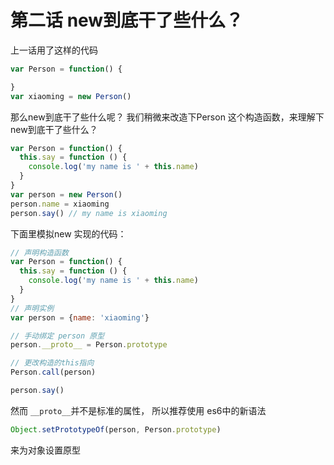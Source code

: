 # 第二话 new到底干了些什么？

上一话用了这样的代码

```js
var Person = function() {

}
var xiaoming = new Person()
```

那么new到底干了些什么呢？
我们稍微来改造下Person 这个构造函数，来理解下new到底干了些什么？ 

```js
var Person = function() {
  this.say = function () {
    console.log('my name is ' + this.name)
  }
}
var person = new Person()
person.name = xiaoming
person.say() // my name is xiaoming 
```

下面里模拟new 实现的代码： 

```js 
// 声明构造函数
var Person = function() {
  this.say = function () {
    console.log('my name is ' + this.name)
  }
}
// 声明实例
var person = {name: 'xiaoming'}

// 手动绑定 person 原型
person.__proto__ = Person.prototype 

// 更改构造的this指向
Person.call(person)

person.say()
```

然而 ```__proto__```并不是标准的属性， 所以推荐使用 es6中的新语法

```js
Object.setPrototypeOf(person, Person.prototype)

``` 
来为对象设置原型